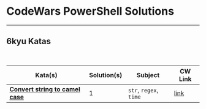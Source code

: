 # CodeWars PowerShell Solutions

---

## 6kyu Katas

<br>

| Kata(s)                                                                      | Solution(s) | Subject                | CW Link                                                                         |
| ---------------------------------------------------------------------------- | ----------- | ---------------------- | ------------------------------------------------------------------------------- |
| [**Convert string to camel case**](6kyu-Kata/Convert%20stringToCamelCase.md) | 1           | `str`, `regex`, `time` | [link](https://www.codewars.com/kata/517abf86da9663f1d2000003/train/powershell) |

<br>
